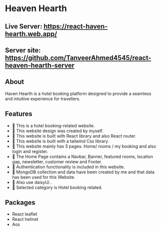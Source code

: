 # Heaven Hearth


## Live Server: https://react-haven-hearth.web.app/
## Server site: https://github.com/TanveerAhmed4545/react-heaven-hearth-server

## About
Haven Hearth is a hotel booking platform designed to provide a seamless and intuitive experience for travellers.
##  Features
- 📝 This is a hotel booking-related website.
- 📝 This website design was created by myself.
- 📝 This website is built with React library and also React router.
- 📝 This website is built with a tailwind Css library.
- 📝 This website mainly has 3 pages. Home/ rooms / my booking  and also login and register.
- 📝 The Home Page contains a Navbar, Banner, featured rooms, location gap, newsletter, customer review and Footer.
- 📝  Authentication functionality is included in this website.
- 📝 MongoDB collection and data have been created by me and that data has been used for this Website.
- 📝 Also use daisyUi .
- 📝 Selected category is Hotel booking related.

##  Packages

- React leaflet
- React helmet
- Aos
